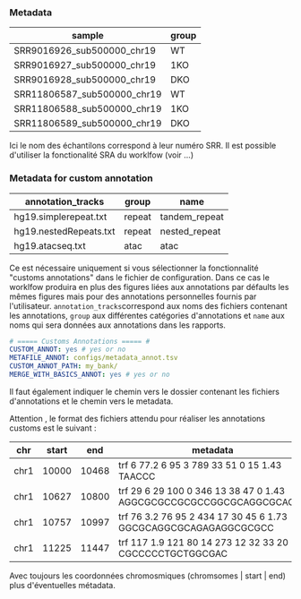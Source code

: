 ### Metadata

|           sample            |      group      |
| --------------------------- | --------------- |
| SRR9016926_sub500000_chr19  |       WT        |
| SRR9016927_sub500000_chr19  |       1KO       |
| SRR9016928_sub500000_chr19  |       DKO       |
| SRR11806587_sub500000_chr19 |       WT        |
| SRR11806588_sub500000_chr19 |       1KO       |
| SRR11806589_sub500000_chr19 |       DKO       |

Ici le nom des échantilons correspond à leur numéro SRR.
Il est possible d'utiliser la fonctionalité SRA du worklfow (voir ...) 


### Metadata for custom annotation 

|    annotation_tracks   |  group |      name     | 
| ---------------------- | ------ | ------------- | 
| hg19.simplerepeat.txt  | repeat | tandem_repeat |
| hg19.nestedRepeats.txt | repeat | nested_repeat |
| hg19.atacseq.txt       |  atac  |      atac     |

Ce est nécessaire uniquement si vous sélectionner la fonctionnalité "customs annotations" 
dans le fichier de configuration. Dans ce cas le worklfow produira en plus des figures liées
aux annotations par défaults les mêmes figures mais pour des annotations personnelles fournis 
par l'utilisateur. `annotation_tracks`correspond aux noms des fichiers contenant les annotations, 
`group` aux différentes catégories d'annotations et `name` aux noms qui sera données aux annotations dans les rapports. 

``` yaml 
# ===== Customs Annotations ===== #
CUSTOM_ANNOT: yes # yes or no 
METAFILE_ANNOT: configs/metadata_annot.tsv
CUSTOM_ANNOT_PATH: my_bank/
MERGE_WITH_BASICS_ANNOT: yes # yes or no
```
Il faut également indiquer le chemin vers le dossier contenant les fichiers d'annotations et le chemin vers le metadata. 

Attention , le format des fichiers attendu pour réaliser les annotations customs est le suivant :

|  chr | start |  end  |                                 metadata                                   |
| ---- | ----- | ----- | -------------------------------------------------------------------------- |
| chr1 | 10000 | 10468 | trf	6	77.2	6	95	3	789	33	51	0	15	1.43	TAACCC                        | 
| chr1 | 10627 | 10800 | trf	29	6	29	100	0	346	13	38	47	0	1.43	AGGCGCGCCGCGCCGGCGCAGGCGCAGAG | 
| chr1 | 10757 | 10997 | trf	76	3.2	76	95	2	434	17	30	45	6	1.73	GGCGCAGGCGCAGAGAGGCGCGCC    | 
| chr1 | 11225 | 11447 | trf	117	1.9	121	80	14	273	12	32	33	20	1.9	CGCCCCCTGCTGGCGAC         | 

Avec toujours les coordonnées chromosmiques (chromsomes | start | end) plus d'éventuelles métadata. 










